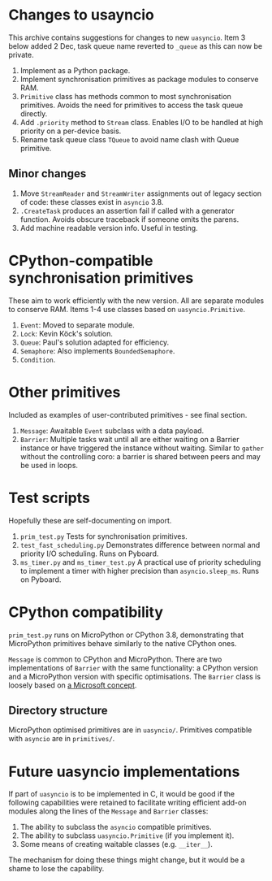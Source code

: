 # Changes to usayncio

This archive contains suggestions for changes to new `uasyncio`. Item 3 below
added 2 Dec, task queue name reverted to `_queue` as this can now be private.

 1. Implement as a Python package.
 2. Implement synchronisation primitives as package modules to conserve RAM.
 3. `Primitive` class has methods common to most synchronisation primitives.
 Avoids the need for primitives to access the task queue directly.
 4. Add `.priority` method to `Stream` class. Enables I/O to be handled at high
 priority on a per-device basis.
 5. Rename task queue class `TQueue` to avoid name clash with Queue primitive.

## Minor changes

 1. Move `StreamReader` and `StreamWriter` assignments out of legacy section of
 code: these classes exist in `asyncio` 3.8.
 2. `.CreateTask` produces an assertion fail if called with a generator function.
 Avoids obscure traceback if someone omits the parens.
 3. Add machine readable version info. Useful in testing.

# CPython-compatible synchronisation primitives

These aim to work efficiently with the new version. All are separate modules to
conserve RAM. Items 1-4 use classes based on `uasyncio.Primitive`.

 1. `Event`: Moved to separate module.
 2. `Lock`: Kevin Köck's solution.
 3. `Queue`: Paul's solution adapted for efficiency.
 4. `Semaphore`: Also implements `BoundedSemaphore`.
 5. `Condition`.

# Other primitives

Included as examples of user-contributed primitives - see final section.

 1. `Message`: Awaitable `Event` subclass with a data payload.
 2. `Barrier`: Multiple tasks wait until all are either waiting on a Barrier
 instance or have triggered the instance without waiting. Similar to  `gather`
 without the controlling coro: a barrier is shared between peers and may be
 used in loops.

# Test scripts

Hopefully these are self-documenting on import.

 1. `prim_test.py` Tests for synchronisation primitives.
 2. `test_fast_scheduling.py` Demonstrates difference between normal and priority
 I/O scheduling. Runs on Pyboard.
 3. `ms_timer.py` and `ms_timer_test.py` A practical use of priority scheduling to
 implement a timer with higher precision than `asyncio.sleep_ms`. Runs on Pyboard.

# CPython compatibility

`prim_test.py` runs on MicroPython or CPython 3.8, demonstrating that MicroPython
primitives behave similarly to the native CPython ones.

`Message` is common to CPython and MicroPython.
There are two implementations of `Barrier` with the same functionality: a CPython
version and a MicroPython version with specific optimisations. The `Barrier` class
is loosely based on
[a Microsoft concept](https://docs.microsoft.com/en-us/windows/win32/sync/synchronization-barriers).

## Directory structure

MicroPython optimised primitives are in `uasyncio/`. Primitives compatible with
`asyncio` are in `primitives/`.

# Future uasyncio implementations

If part of `uasyncio` is to be implemented in C, it would be good if the following
capabilities were retained to facilitate writing efficient add-on modules along the
lines of the `Message` and `Barrier` classes:
 1. The ability to subclass the `asyncio` compatible primitives.
 2. The ability to subclass `uasyncio.Primitive` (if you implement it).
 3. Some means of creating waitable classes (e.g. `__iter__`).

The mechanism for doing these things might change, but it would be a shame to lose
the capability.
